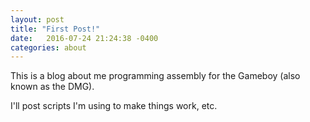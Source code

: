 ```yaml
---
layout: post
title: "First Post!"
date:   2016-07-24 21:24:38 -0400
categories: about
---
```


This is a blog about me programming assembly for the Gameboy (also known as the DMG). 

I'll post scripts I'm using to make things work, etc.  
